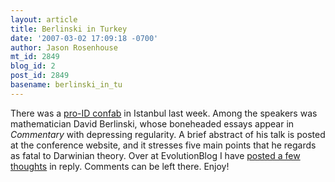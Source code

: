 ```yaml
---
layout: article
title: Berlinski in Turkey
date: '2007-03-02 17:09:18 -0700'
author: Jason Rosenhouse
mt_id: 2849
blog_id: 2
post_id: 2849
basename: berlinski_in_tu
---
```

There was a <a href="http://www.thewhitepath.com/archives/2007/03/turkeys_first_id_conferenceaccomplished.php">pro-ID confab</a> in Istanbul last week.  Among the speakers was mathematician David Berlinski, whose boneheaded essays appear in <i>Commentary</i> with depressing regularity.  A brief abstract of his talk is posted at the conference website, and it stresses five main points that he regards as fatal to Darwinian theory.  Over at EvolutionBlog I have <a href="http://scienceblogs.com/evolutionblog/2007/03/berlinski_in_turkey.php">posted a few thoughts</a> in reply.  Comments can be left there.  Enjoy!
